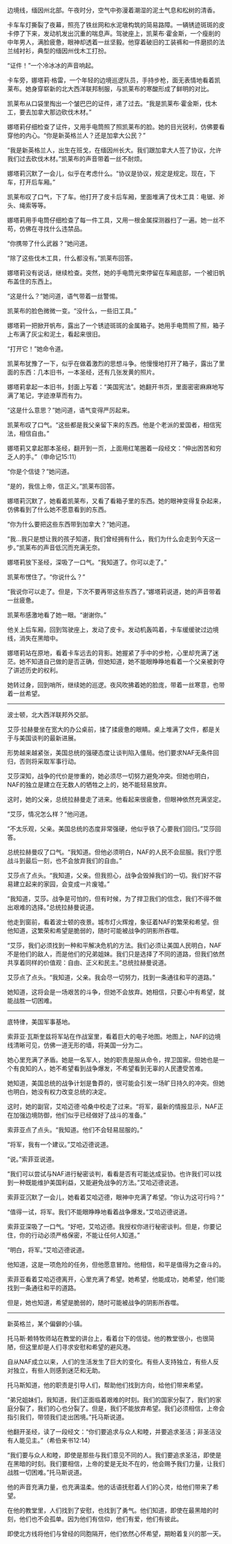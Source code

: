边境线，缅因州北部。午夜时分，空气中弥漫着潮湿的泥土气息和松树的清香。

卡车车灯撕裂了夜幕，照亮了铁丝网和水泥墩构筑的简易路障。一辆锈迹斑斑的皮卡停了下来，发动机发出沉重的喘息声。驾驶座上，凯莱布·霍金斯，一个瘦削的中年男人，满脸疲惫，眼神却透着一丝坚毅。他穿着破旧的工装裤和一件磨损的法兰绒衬衫，典型的缅因州伐木工打扮。

“证件！”一个冷冰冰的声音响起。

卡车旁，娜塔莉·格雷，一个年轻的边境巡逻队员，手持步枪，面无表情地看着凯莱布。她身穿崭新的北大西洋联邦制服，与凯莱布的寒酸形成了鲜明的对比。

凯莱布从口袋里掏出一个皱巴巴的证件，递了过去。“我是凯莱布·霍金斯，伐木工，要去加拿大那边砍伐木材。”

娜塔莉仔细检查了证件，又用手电筒照了照凯莱布的脸。她的目光锐利，仿佛要看穿他的内心。“你是新英格兰人？还是加拿大公民？”

“我是新英格兰人，出生在班戈，在缅因州长大。我们跟加拿大人签了协议，允许我们过去砍伐木材。”凯莱布的声音带着一丝不耐烦。

娜塔莉沉默了一会儿，似乎在考虑什么。“协议是协议，规定是规定。现在，下车，打开后车厢。”

凯莱布叹了口气，下了车。他打开了皮卡后车厢，里面堆满了伐木工具：电锯、斧头、绳索等等。

娜塔莉用手电筒仔细检查了每一件工具，又用一根金属探测器扫了一遍。她一丝不苟，仿佛在寻找什么违禁品。

“你携带了什么武器？”她问道。

“除了这些伐木工具，什么都没有。”凯莱布回答。

娜塔莉没有说话，继续检查。突然，她的手电筒光束停留在车厢底部，一个被旧帆布盖住的东西上。

“这是什么？”她问道，语气带着一丝警惕。

凯莱布的脸色微微一变。“没什么，一些旧工具。”

娜塔莉一把掀开帆布，露出了一个锈迹斑斑的金属箱子。她用手电筒照了照，箱子上布满了灰尘和泥土，看起来很旧。

“打开它！”她命令道。

凯莱布犹豫了一下，似乎在做着激烈的思想斗争。他慢慢地打开了箱子，露出了里面的东西：几本旧书，一本圣经，还有几张发黄的照片。

娜塔莉拿起一本旧书，封面上写着：“美国宪法”。她翻开书页，里面密密麻麻地写满了笔记，字迹潦草而有力。

“这是什么意思？”她问道，语气变得严厉起来。

凯莱布叹了口气。“这些都是我父亲留下来的东西。他是个老派的爱国者，相信宪法，相信自由。”

娜塔莉又拿起那本圣经，翻开到一页，上面用红笔圈着一段经文：“伸出困苦和穷乏人的手。”（申命记15:11）

“你是个信徒？”她问道。

“是的，我信上帝，信正义。”凯莱布回答。

娜塔莉沉默了，她看着凯莱布，又看了看箱子里的东西。她的眼神变得复杂起来，仿佛看到了什么她不愿意看到的东西。

“你为什么要把这些东西带到加拿大？”她问道。

“我…我只是想让我的孩子知道，我们曾经拥有什么，我们为什么会走到今天这一步。”凯莱布的声音低沉而充满无奈。

娜塔莉放下圣经，深吸了一口气。“我知道了。你可以走了。”

凯莱布愣住了。“你说什么？”

“我说你可以走了。但是，下次不要再带这些东西了。”娜塔莉说道，她的声音带着一丝疲惫。

凯莱布感激地看了她一眼。“谢谢你。”

他关上后车厢，回到驾驶座上，发动了皮卡。发动机轰鸣着，卡车缓缓驶过边境线，消失在黑暗中。

娜塔莉站在原地，看着卡车远去的背影。她握紧了手中的步枪，心里却充满了迷茫。她不知道自己做的是否正确，但她知道，她不能眼睁睁地看着一个父亲被剥夺了讲述历史的权利。

她转过身，回到哨所，继续她的巡逻。夜风吹拂着她的脸庞，带着一丝寒意，也带着一丝希望。

***

波士顿，北大西洋联邦外交部。

艾莎·拉赫曼坐在宽大的办公桌前，揉了揉疲惫的眼睛。桌上堆满了文件，都是关于与美国谈判的最新进展。

形势越来越紧张，美国总统的强硬态度让谈判陷入僵局。他们要求NAF无条件回归，否则将采取军事行动。

艾莎深知，战争的代价是惨重的，她必须尽一切努力避免冲突。但她也明白，NAF的独立是建立在无数人的牺牲之上的，她不能轻易放弃。

这时，她的父亲，总统拉赫曼走了进来。他看起来很疲惫，但眼神依然充满坚定。

“艾莎，情况怎么样？”他问道。

“不太乐观，父亲。美国总统的态度非常强硬，他似乎铁了心要我们回归。”艾莎回答。

总统拉赫曼叹了口气。“我知道。但他必须明白，NAF的人民不会屈服。我们宁愿战斗到最后一刻，也不会放弃我们的自由。”

艾莎点了点头。“我知道，父亲。但我担心，战争会毁掉我们的一切。我们好不容易建立起来的家园，会变成一片废墟。”

“我知道，艾莎。战争是可怕的，但有时候，为了捍卫我们的信念，我们不得不做出艰难的选择。”总统拉赫曼说道。

他走到窗前，看着波士顿的夜景。城市灯火辉煌，象征着NAF的繁荣和希望。但他知道，这繁荣和希望是脆弱的，随时可能被战争的阴影所吞噬。

“艾莎，我们必须找到一种和平解决危机的方法。我们必须让美国人民明白，NAF不是他们的敌人，而是他们的兄弟姐妹。我们只是选择了不同的道路，但我们依然共享着同样的价值观：自由、正义和民主。”总统拉赫曼说道。

艾莎点了点头。“我知道，父亲。我会尽一切努力，找到一条通往和平的道路。”

她知道，这将会是一场艰苦的斗争，但她不会放弃。她相信，只要心中有希望，就能战胜一切困难。

***

底特律，美国军事基地。

索菲亚·瓦斯奎兹将军站在作战室里，看着巨大的电子地图。地图上，NAF的边境线清晰可见，仿佛一道无形的墙，将美国一分为二。

她心里充满了矛盾。她是一名军人，她的职责是服从命令，捍卫国家。但她也是一个有良知的人，她不希望看到战争爆发，不希望看到无辜的人民遭受苦难。

她知道，美国总统的战争计划是鲁莽的，很可能会引发一场旷日持久的冲突。但她也明白，她没有权力改变总统的决定。

这时，她的副官，艾哈迈德·哈桑中校走了过来。“将军，最新的情报显示，NAF正在加强边境防御，他们似乎已经做好了战斗的准备。”

索菲亚点了点头。“我知道。他们不会轻易屈服的。”

“将军，我有一个建议。”艾哈迈德说道。

“说。”索菲亚说道。

“我们可以尝试与NAF进行秘密谈判，看看是否有可能达成妥协。也许我们可以找到一种既能维护美国利益，又能避免战争的方法。”艾哈迈德说道。

索菲亚沉默了一会儿，她看着艾哈迈德，眼神中充满了希望。“你认为这可行吗？”

“值得一试，将军。我们不能眼睁睁地看着战争爆发。”艾哈迈德说道。

索菲亚深吸了一口气。“好吧，艾哈迈德。我授权你进行秘密谈判。但是，你要记住，你的行动必须严格保密，不能让任何人知道。”

“明白，将军。”艾哈迈德说道。

他知道，这是一项危险的任务，但他愿意冒险。他相信，和平是值得为之奋斗的。

索菲亚看着艾哈迈德离开，心里充满了希望。她希望，他能成功，她希望，他们能找到一条通往和平的道路。

但是，她也知道，希望是脆弱的，随时可能被战争的阴影所吞噬。

***

新英格兰，某个偏僻的小镇。

托马斯·赖特牧师站在教堂的讲台上，看着台下的信徒。他的教堂很小，也很简陋，但这里却是人们寻求安慰和希望的避风港。

自从NAF成立以来，人们的生活发生了巨大的变化。有些人支持独立，有些人反对独立，有些人则感到迷茫和无助。

托马斯知道，他的职责是引导人们，帮助他们找到方向，给他们带来希望。

“弟兄姐妹们，我知道，我们正面临着艰难的时刻。我们的国家分裂了，我们的家庭分裂了，我们的心也分裂了。但是，我们不能放弃希望。我们必须相信，上帝会指引我们，带领我们走出困境。”托马斯说道。

他翻开圣经，读了一段经文：“你们要追求与众人和睦，并要追求圣洁；非圣洁没有人能见主。”（希伯来书12:14）

“我们要与众人和睦，即使是那些与我们意见不同的人。我们要追求圣洁，即使是在黑暗的时刻。我们要相信，上帝的爱是无处不在的，他会赐予我们力量，让我们战胜一切困难。”托马斯说道。

他的声音充满力量，也充满温柔。他的话语抚慰着人们的心灵，给他们带来了希望。

在他的教堂里，人们找到了安慰，也找到了勇气。他们知道，即使在最黑暗的时刻，他们也不会孤单。因为他们有信仰，他们有爱，他们有彼此。

即使北方线将他们与曾经的同胞隔开，他们依然心怀希望，期盼着复兴的那一天。